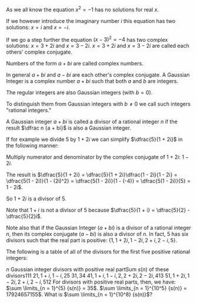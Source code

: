 As we all know the equation $x^2=-1$ has no solutions for real $x$.

If we however introduce the imaginary number $i$ this equation has two solutions: $x=i$ and $x=-i$.

If we go a step further the equation $(x-3)^2=-4$ has two complex solutions: $x=3+2i$ and $x=3-2i$.
$x=3+2i$ and $x=3-2i$ are called each others' complex conjugate.

Numbers of the form $a+bi$ are called complex numbers.

In general $a+bi$ and $a-bi$ are each other's complex conjugate.
A Gaussian Integer is a complex number $a+bi$ such that both $a$ and $b$ are integers.

The regular integers are also Gaussian integers (with $b=0$).

To distinguish them from Gaussian integers with $b \ne 0$ we call such integers "rational integers."

A Gaussian integer $a+bi$ is called a divisor of a rational integer $n$ if the result $\dfrac n {a + bi}$ is also a Gaussian integer.

If for example we divide $5$ by $1+2i$ we can simplify $\dfrac{5}{1 + 2i}$ in the following manner:

Multiply numerator and denominator by the complex conjugate of $1+2i$: $1-2i$.

The result is $\dfrac{5}{1 + 2i} = \dfrac{5}{1 + 2i}\dfrac{1 - 2i}{1 - 2i} = \dfrac{5(1 - 2i)}{1 - (2i)^2} = \dfrac{5(1 - 2i)}{1 - (-4)} = \dfrac{5(1 - 2i)}{5} = 1 - 2i$.

So $1+2i$ is a divisor of $5$.

Note that $1+i$ is not a divisor of $5$ because $\dfrac{5}{1 + i} = \dfrac{5}{2} - \dfrac{5}{2}i$.

Note also that if the Gaussian Integer $(a+bi)$ is a divisor of a rational integer $n$, then its complex conjugate $(a-bi)$ is also a divisor of $n$.
In fact, $5$ has six divisors such that the real part is positive: $\{1, 1 + 2i, 1 - 2i, 2 + i, 2 - i, 5\}$.

The following is a table of all of the divisors for the first five positive rational integers:

$n$ Gaussian integer divisors
with positive real partSum $s(n)$ of these
divisors$1$$1$$1$
$2$$1, 1+i, 1-i, 2$$5$
$3$$1, 3$$4$
$4$$1, 1+i, 1-i, 2, 2+2i, 2-2i,4$$13$
$5$$1, 1+2i, 1-2i, 2+i, 2-i, 5$$12$
For divisors with positive real parts, then, we have: $\sum \limits_{n = 1}^{5} {s(n)} = 35$.
$\sum \limits_{n = 1}^{10^5} {s(n)} = 17924657155$.
What is $\sum \limits_{n = 1}^{10^8} {s(n)}$?